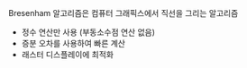 Bresenham 알고리즘은 컴퓨터 그래픽스에서 직선을 그리는 알고리즘

- 정수 연산만 사용 (부동소수점 연산 없음)
- 증분 오차를 사용하여 빠른 계산
- 래스터 디스플레이에 최적화